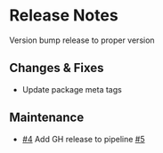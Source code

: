 # Release Notes

Version bump release to proper version

## Changes & Fixes

- Update package meta tags

## Maintenance

- [#4](https://github.com/joachimdalen/azure-functions-test-utils/pull/4) Add GH release to pipeline [#5](https://github.com/joachimdalen/azure-functions-test-utils/issues/5)
